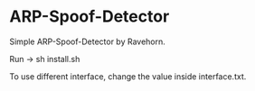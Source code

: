 # ARP-Spoof-Detector
Simple ARP-Spoof-Detector by Ravehorn. 

Run -> sh install.sh

To use different interface, change the value inside interface.txt.
